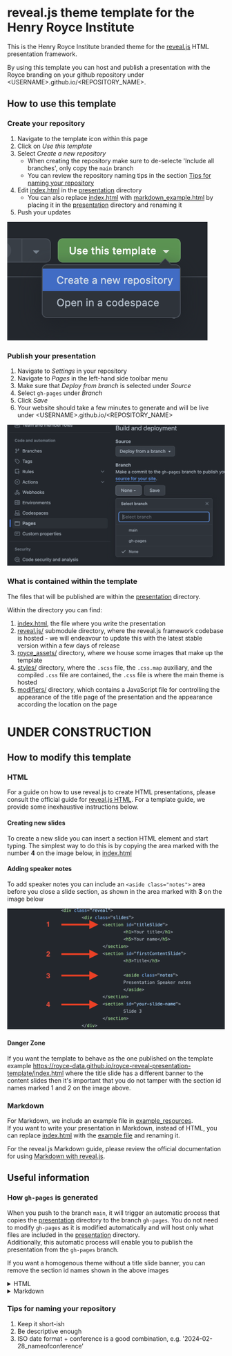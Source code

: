 # reveal.js theme template for the Henry Royce Institute

This is the Henry Royce Institute branded theme for the [reveal.js](https://revealjs.com/) HTML presentation framework.

By using this template you can host and publish a presentation with the Royce branding on your github repository under \<USERNAME\>.github.io/\<REPOSITORY_NAME\>.

## How to use this template

### Create your repository

1. Navigate to the template icon within this page
2. Click on *Use this template*
3. Select *Create a new repository*
   - When creating the repository make sure to de-selecte 'Include all branches', only copy the `main` branch
   - You can review the repository naming tips in the section [Tips for naming your repository](https://github.com/royce-data/royce-reveal-presentation-template?tab=readme-ov-file#tips-for-naming-your-repository)
4. Edit [index.html](./presentation/index.html) in the [presentation](./presentation/) directory
   - You can also replace [index.html](./presentation/index.html) with [markdown_example.html](./example_resources/markdown_example.html) by placing it in the [presentation](./presentation/) directory and renaming it
5. Push your updates

![](./repo_images/use_template_create_repo_github.png)

### Publish your presentation

1. Navigate to *Settings* in your repository
2. Navigate to *Pages* in the left-hand side toolbar menu
3. Make sure that *Deploy from branch* is selected under *Source*
4. Select `gh-pages` under *Branch*
5. Click *Save*
6. Your website should take a few minutes to generate and will be live under \<USERNAME\>.github.io/\<REPOSITORY_NAME\>

![](./repo_images/github_sidemenu_pages.png)

### What is contained within the template

The files that will be published are within the [presentation](./presentation/) directory.

Within the directory you can find:

1. [index.html](./presentation/index.html), the file where you write the presentation
2. [reveal.js/](./presentation/reveal.js/) submodule directory, where the reveal.js framework codebase is hosted - we will endeavour to update this with the latest stable version within a few days of release
3. [royce_assets/](./presentation/royce_assets/) directory, where we house some images that make up the template
4. [styles/](./presentation/styles/) directory, where the `.scss` file, the `.css.map` auxiliary, and the compiled `.css` file are contained, the `.css` file is where the main theme is hosted
5. [modifiers/](/presentation/modifiers/) directory, which contains a JavaScript file for controlling the appearance of the title page of the presentation and the appearance according the location on the page

# UNDER CONSTRUCTION
## How to modify this template

### HTML

For a guide on how to use reveal.js to create HTML presentations, please consult the official guide for [reveal.js HTML](https://revealjs.com/markup/). For a template guide, we provide some inexhaustive instructions below.

#### Creating new slides

To create a new slide you can insert a section HTML element and start typing. The simplest way to do this is by copying the area marked with the number **4** on the image below, in [index.html](./presentation/index.html)

#### Adding speaker notes

To add speaker notes you can include an `<aside class="notes">` area before you close a slide section, as shown in the area marked with **3** on the image below

![An image showing where in the presentation file you can find certain html elements](./repo_images/html_template.png)

#### Danger Zone

If you want the template to behave as the one published on the template example https://royce-data.github.io/royce-reveal-presentation-template/index.html where the title slide has a different banner to the content slides then it's important that you do not tamper with the section id names marked 1 and 2 on the image above.



### Markdown

For Markdown, we include an example file in [example_resources](./example_resources/).  
If you want to write your presentation in Markdown, instead of HTML, you can replace [index.html](./presentation/index.html) with the [example file](./example_resources/markdown_example.html) and renaming it.

For the reveal.js Markdown guide, please review the official documentation for using [Markdown with reveal.js](https://revealjs.com/markdown/).

## Useful information

### How `gh-pages` is generated

When you push to the branch `main`, it will trigger an automatic process that copies the [presentation](./presentation/) directory to the branch `gh-pages`. You do not need to modify `gh-pages` as it is modified automatically and will host only what files are included in the [presentation](./presentation/) directory.  
Additionally, this automatic process will enable you to publish the presentation from the `gh-pages` branch.

If you want a homogenous theme without a title slide banner, you can remove the section id names shown in the above images

<details>

<summary>HTML</summary>

###### HTML
```
<section id="titleSlide">
...
...
...
</section>
<section id="firstContentSlide">
...
...
...
</section>
```
</details>

<details>

<summary>Markdown</summary>

###### Markdown

```
<!-- .slide: id="titleSlide" -->
...
...
...
---
<!-- .slide: id="firstContentSlide" -->
...
...
...
---
```
</details>

### Tips for naming your repository

1. Keep it short-ish
2. Be descriptive enough
3. ISO date format + conference is a good combination, e.g. '2024-02-28_nameofconference'
